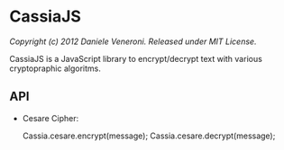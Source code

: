# CassiaJS

_Copyright (c) 2012 Daniele Veneroni. Released under MIT License._

CassiaJS is a JavaScript library to encrypt/decrypt text with various cryptopraphic algoritms.

## API

* Cesare Cipher:

	Cassia.cesare.encrypt(message);
	Cassia.cesare.decrypt(message);